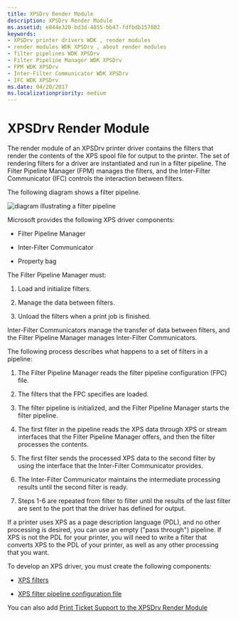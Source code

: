 ```yaml
---
title: XPSDrv Render Module
description: XPSDrv Render Module
ms.assetid: e844e320-bd3d-4855-bb47-fdfbdb157802
keywords:
- XPSDrv printer drivers WDK , render modules
- render modules WDK XPSDrv , about render modules
- filter pipelines WDK XPSDrv
- Filter Pipeline Manager WDK XPSDrv
- FPM WDK XPSDrv
- Inter-Filter Communicator WDK XPSDrv
- IFC WDK XPSDrv
ms.date: 04/20/2017
ms.localizationpriority: medium
---
```


# XPSDrv Render Module


The render module of an XPSDrv printer driver contains the filters that render the contents of the XPS spool file for output to the printer. The set of rendering filters for a driver are instantiated and run in a filter pipeline. The Filter Pipeline Manager (FPM) manages the filters, and the Inter-Filter Communicator (IFC) controls the interaction between filters.

The following diagram shows a filter pipeline.

![diagram illustrating a filter pipeline](images/xps-pipeline.png)

Microsoft provides the following XPS driver components:

-   Filter Pipeline Manager

-   Inter-Filter Communicator

-   Property bag

The Filter Pipeline Manager must:

1.  Load and initialize filters.

2.  Manage the data between filters.

3.  Unload the filters when a print job is finished.

Inter-Filter Communicators manage the transfer of data between filters, and the Filter Pipeline Manager manages Inter-Filter Communicators.

The following process describes what happens to a set of filters in a pipeline:

1.  The Filter Pipeline Manager reads the filter pipeline configuration (FPC) file.

2.  The filters that the FPC specifies are loaded.

3.  The filter pipeline is initialized, and the Filter Pipeline Manager starts the filter pipeline.

4.  The first filter in the pipeline reads the XPS data through XPS or stream interfaces that the Filter Pipeline Manager offers, and then the filter processes the contents.

5.  The first filter sends the processed XPS data to the second filter by using the interface that the Inter-Filter Communicator provides.

6.  The Inter-Filter Communicator maintains the intermediate processing results until the second filter is ready.

7.  Steps 1-6 are repeated from filter to filter until the results of the last filter are sent to the port that the driver has defined for output.

If a printer uses XPS as a page description language (PDL), and no other processing is desired, you can use an empty ("pass through") pipeline. If XPS is not the PDL for your printer, you will need to write a filter that converts XPS to the PDL of your printer, as well as any other processing that you want.

To develop an XPS driver, you must create the following components:

-   [XPS filters](xps-filters.md)

-   [XPS filter pipeline configuration file](filter-pipeline-configuration-file.md)

You can also add [Print Ticket Support to the XPSDrv Render Module](print-ticket-support-in-the-xpsdrv-render-module.md)

 

 




